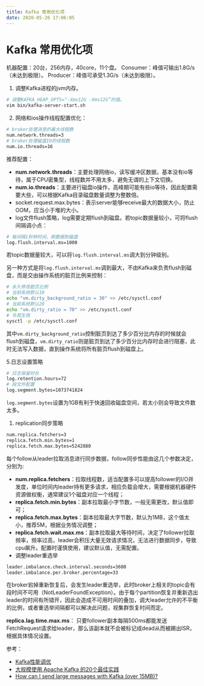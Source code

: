 ```yaml
---
title: Kafka 常用优化项
date: 2020-05-26 17:06:05
---
```

# Kafka 常用优化项

机器配置：20台，256内存，40core，11个盘。 Consumer：峰值可输出1.8G/s（未达到极限）。 Producer：峰值可承受1.3G/s（未达到极限）。

1. 调整Kafka进程的jvm内存。

```bash
# 调整KAFKA_HEAP_OPTS="-Xmx12G -Xms12G”的值。
vim bin/kafka-server-start.sh
```

2. 网络和ios操作线程配置优化：

```bash
# broker处理消息的最大线程数
num.network.threads=3
# broker处理磁盘IO的线程数
num.io.threads=16
```

推荐配置：

* **num.network.threads**：主要处理网络io，读写缓冲区数据，基本没有io等待，属于CPU密集型，线程数并不用太多，避免无谓的上下文切换。
* **num.io.threads**：主要进行磁盘io操作，高峰期可能有些io等待，因此配置需要大些，可以根据Kafka目录磁盘数量调整为整数倍。
* socket.request.max.bytes：表示server能够receive最大的数据大小，防止OOM，应当小于堆的大小。
* log文件flush策略，log需要定期flush到磁盘。若topic数据量较小，可将flush间隔调小点：

```bash
# 每间隔1秒钟时间，刷数据到磁盘
log.flush.interval.ms=1000
```

若topic数据量较大，可以将`log.flush.interval.ms`调大到分钟级别。

另一种方式是将`log.flush.interval.ms`调到最大，不由Kafka来负责flush到磁盘，而是交由操作系统的脏页比例来控制：

```bash
# 永久修改脏页比例
# 当前系统默认10
echo "vm.dirty_background_ratio = 30" >> /etc/sysctl.conf
# 当前系统默认20
echo "vm.dirty_ratio = 70" >> /etc/sysctl.conf
# 令其生效
sysctl -p /etc/sysctl.conf
```

其中`vm.dirty_background_ratio`控制脏页到达了多少百分比内存的时候就会flush到磁盘，`vm.dirty_ratio`则是脏页到达了多少百分比内存时会进行阻塞，此时无法写入数据，直到操作系统将所有脏页flush到磁盘上。

5.日志设置策略

```bash
# 日志保留时长
log.retention.hours=72
# 段文件配置
log.segment.bytes=1073741824
```

`log.segment.bytes`设置为1GB有利于快速回收磁盘空间，若太小则会导致文件数太多。

1. replication同步策略

```bash
num.replica.fetchers=3
replica.fetch.min.bytes=1
replica.fetch.max.bytes=5242880
```

每个follow从leader拉取消息进行同步数据，follow同步性能由这几个参数决定，分别为:

* **num.replica.fetchers**：拉取线程数，适当配置多可以提高follower的I/O并发度，单位时间内leader持有更多请求，相应负载会增大，需要根据机器硬件资源做权衡，通常建议1个磁盘对应一个线程；
* **replica.fetch.min.bytes**：副本拉取最小字节数，一般无需更改，默认值即可；
* **replica.fetch.max.bytes**：副本拉取最大字节数，默认为1MB，这个值太小，推荐5M，根据业务情况调整；
* **replica.fetch.wait.max.ms**：副本拉取最大等待时间，决定了follower拉取频率，频率过高，leader会积压大量无效请求情况，无法进行数据同步，导致cpu飙升。配置时谨慎使用，建议默认值，无需配置。
* 调整leader重选举

```bash
leader.imbalance.check.interval.seconds=3600
leader.imbalance.per.broker.percentage=33
```

在broker宕掉重新恢复后，会发生leader重选举，此时broker上相关的topic会有段时间不可用（NotLeaderFoundException）。由于每个partition恢复并重新选出leader的时间有所错开，因此会造成不可用时间的叠加，调大leader允许的不平衡的比例，或者重选举间隔都可以解决此问题，视集群恢复时间而定。

**replica.lag.time.max.ms**： 只要follower副本每隔500ms都能发送FetchRequest请求给leader，那么该副本就不会被标记成dead从而被踢出ISR，根据具体情况设置。

参考：

* [Kafka性能调优](https://blog.51cto.com/xujpxm/1934572) 
* [大规模使用 Apache Kafka 的20个最佳实践](https://mp.weixin.qq.com/s?__biz=MzA5MTc0NTMwNQ==&mid=2650716681&idx=1&sn=11fe2c40a70a051fa334da705ec6b0dd&chksm=887da77fbf0a2e693827144e30c374826e10a58b705475b8a02c43ba2d2f58fb5b065767fa67&scene=0&xtrack=1&key=6ccb6546e311818e665bec3ba4d0ac44ae289be54dc17fe544f9a9359355aa67b12dcfe64f93be28d00fac850b1bb6a401c3621e865990982982d96e92bf686830a759706b35fc913e47f01b50f3e758&ascene=1&uin=MTU0NzEwNTU4NA%3D%3D&devicetype=Windows+10&version=62060739&lang=zh_CN&pass_ticket=fFouQJcAQm8qWALuX23b1aCZDlo07A4VmKqNzIaaLry4w666H%2BiFIkKPe5hL62Jx) 
* [How can I send large messages with Kafka \(over 15MB\)?](https://stackoverflow.com/questions/21020347/how-can-i-send-large-messages-with-kafka-over-15mb)

